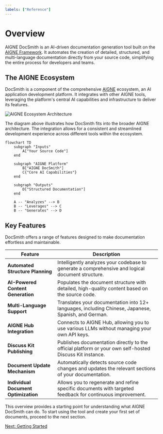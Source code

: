 ```yaml
---
labels: ["Reference"]
---
```


# Overview

AIGNE DocSmith is an AI-driven documentation generation tool built on the [AIGNE Framework](https://www.aigne.io/en/framework). It automates the creation of detailed, structured, and multi-language documentation directly from your source code, simplifying the entire process for developers and teams.

## The AIGNE Ecosystem

DocSmith is a component of the comprehensive [AIGNE](https://www.aigne.io) ecosystem, an AI application development platform. It integrates with other AIGNE tools, leveraging the platform's central AI capabilities and infrastructure to deliver its features.

![AIGNE Ecosystem Architecture](https://docsmith.aigne.io/image-bin/uploads/def424c20bbdb3c77483894fe0e22819.png)

The diagram above illustrates how DocSmith fits into the broader AIGNE architecture. The integration allows for a consistent and streamlined development experience across different tools within the ecosystem.

```mermaid
flowchart TD
    subgraph "Inputs"
        A["Your Source Code"]
    end

    subgraph "AIGNE Platform"
        B["AIGNE DocSmith"]
        C{"Core AI Capabilities"}
    end

    subgraph "Outputs"
        D["Structured Documentation"]
    end

    A -- "Analyzes" --> B
    B -- "Leverages" --> C
    B -- "Generates" --> D
```

## Key Features

DocSmith offers a range of features designed to make documentation effortless and maintainable.

| Feature | Description |
|---|---|
| **Automated Structure Planning** | Intelligently analyzes your codebase to generate a comprehensive and logical document structure. |
| **AI-Powered Content Generation** | Populates the document structure with detailed, high-quality content based on the source code. |
| **Multi-Language Support** | Translates your documentation into 12+ languages, including Chinese, Japanese, Spanish, and German. |
| **AIGNE Hub Integration** | Connects to AIGNE Hub, allowing you to use various LLMs without managing your own API keys. |
| **Discuss Kit Publishing** | Publishes documentation directly to the official platform or your own self-hosted Discuss Kit instance. |
| **Document Update Mechanism** | Automatically detects source code changes and updates the relevant sections of your documentation. |
| **Individual Document Optimization** | Allows you to regenerate and refine specific documents with targeted feedback for continuous improvement. |


This overview provides a starting point for understanding what AIGNE DocSmith can do. To start using the tool and create your first set of documents, proceed to the next section.

[Next: Getting Started](./getting-started.md)